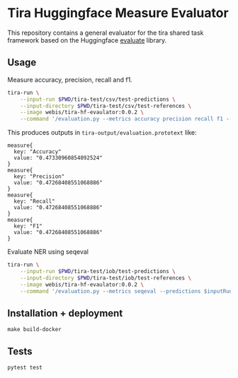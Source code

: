 # Tira Huggingface Measure Evaluator

This repository contains a general evaluator for the tira shared task framework based on the Huggingface [evaluate](https://huggingface.co/docs/evaluate/main/en/index) library.

## Usage

Measure accuracy, precision, recall and f1.

```sh
tira-run \
	--input-run $PWD/tira-test/csv/test-predictions \
	--input-directory $PWD/tira-test/csv/test-references \
	--image webis/tira-hf-evaulator:0.0.2 \
	--command '/evaluation.py --metrics accuracy precision recall f1 --predictions $inputRun/predictions.txt --references $inputDataset/references.txt --data-format csv --output-prototext $outputDir/evaluation.prototext'
```

This produces outputs in `tira-output/evaluation.prototext` like:

```prototext
measure{
  key: "Accuracy"
  value: "0.47330960854092524"
}
measure{
  key: "Precision"
  value: "0.47268408551068886"
}
measure{
  key: "Recall"
  value: "0.47268408551068886"
}
measure{
  key: "F1"
  value: "0.47268408551068886"
}
```

Evaluate NER using seqeval

```sh
tira-run \
	--input-run $PWD/tira-test/iob/test-predictions \
	--input-directory $PWD/tira-test/iob/test-references \
	--image webis/tira-hf-evaulator:0.0.2 \
	--command '/evaluation.py --metrics seqeval --predictions $inputRun/predictions.txt --references $inputDataset/references.txt --data-format IOB1 --output-prototext $outputDir/evaluation.prototext'
```

## Installation + deployment

`make build-docker`

## Tests

`pytest test`
